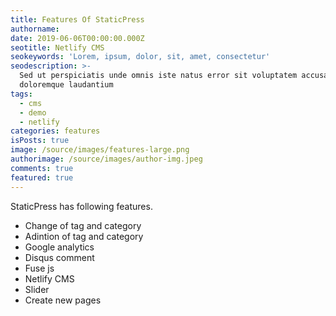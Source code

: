 ```yaml
---
title: Features Of StaticPress
authorname:
date: 2019-06-06T00:00:00.000Z
seotitle: Netlify CMS
seokeywords: 'Lorem, ipsum, dolor, sit, amet, consectetur'
seodescription: >-
  Sed ut perspiciatis unde omnis iste natus error sit voluptatem accusantium
  doloremque laudantium
tags:
  - cms
  - demo
  - netlify
categories: features
isPosts: true
image: /source/images/features-large.png
authorimage: /source/images/author-img.jpeg
comments: true
featured: true
---
```


StaticPress has following features.

* Change of tag and category
* Adintion of tag and category
* Google analytics
* Disqus comment
* Fuse js
* Netlify CMS
* Slider
* Create new pages